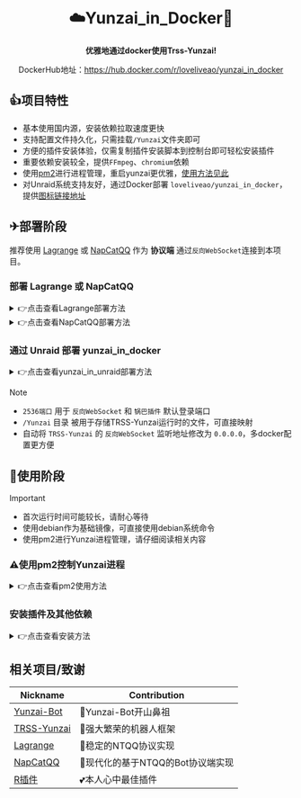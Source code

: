 <div align="center">
  
# ☁️Yunzai_in_Docker🐋

**优雅地通过docker使用Trss-Yunzai!**

DockerHub地址：https://hub.docker.com/r/loveliveao/yunzai_in_docker

</div>


## 👍项目特性

- 基本使用国内源，安装依赖拉取速度更快
- 支持配置文件持久化，只需挂载`/Yunzai`文件夹即可
- 方便的插件安装体验，仅需复制插件安装脚本到控制台即可轻松安装插件
- 重要依赖安装较全，提供`FFmpeg`、`chromium`依赖
- 使用[pm2](https://pm2.io/)进行进程管理，重启yunzai更优雅，[使用方法见此](#使用pm2控制yunzai进程)
- 对Unraid系统支持友好，通过Docker部署 `loveliveao/yunzai_in_docker`，提供[图标链接地址](https://github.com/loveliveao/yunzai_in_docker/tree/main/icons)

## ✈部署阶段

推荐使用 [Lagrange](https://github.com/LagrangeDev/Lagrange.Core) 或 [NapCatQQ](https://github.com/NapNeko/NapCatQQ) 作为 **协议端** 通过`反向WebSocket`连接到本项目。

### 部署 Lagrange 或 NapCatQQ

<details>
<summary>👉点击查看Lagrange部署方法</summary>

[Lagrange官方docker文档](https://github.com/LagrangeDev/Lagrange.Core/blob/master/Docker_zh.md)

</details>

<details>
<summary>👉点击查看NapCatQQ部署方法</summary>

[点击此处查看NapCatQQ官方docker文档](https://github.com/NapNeko/NapCat-Docker/blob/main/README.md)

</details>

### 通过 Unraid 部署 yunzai_in_docker

<details>
<summary>👉点击查看yunzai_in_unraid部署方法</summary>

1. 打开您的Unriad WEBUI，格式通常如下`http://[IP]:[PORT]`，如`http://10.0.0.10:80`
2. 点击到Unraid WEBUI中的`应用`选项卡，相应地址为`http://[IP]:[PORT]/Apps`，如`http://10.0.0.10:80/Apps`
3. 搜索yunzai_in_docker，点击右侧`单击此处从DockerHub获取更多结果`，可通过CA自动确认变量，可自行映射/Yunzai目录至宿主机中
4. 固定此容器的ip地址，并修改Lagrange或NapCatQQ配置中的反向WebSocket

</details>

> [!NOTE]
> - `2536端口` 用于 `反向WebSocket` 和 `锅巴插件` 默认登录端口
> - `/Yunzai` 目录 被用于存储TRSS-Yunzai运行时的文件，可直接映射
> - 自动将 `TRSS-Yunzai` 的 `反向WebSocket` 监听地址修改为 `0.0.0.0`，多docker配置更方便

## 🛫使用阶段

> [!IMPORTANT]
> 
> - 首次运行时间可能较长，请耐心等待
> - 使用debian作为基础镜像，可直接使用debian系统命令
> - 使用pm2进行Yunzai进程管理，请仔细阅读相关内容

### ⚠使用pm2控制Yunzai进程

<details>
<summary>👉点击查看pm2使用方法</summary>

#### 启动Yunzai
```bash
pm2 start yunzai
```

#### 停止Yunzai
```bash
pm2 stop yunzai
```

#### 重启Yunzai
```bash
pm2 restart yunzai
```

#### 查看Yunzai日志
```bash
pm2 logs --watch yunzai
```

</details>

### 安装插件及其他依赖

<details>
<summary>👉点击查看安装方法</summary>

#### 进入docker控制台
```bash
docker exec -it [容器名称或ID] /bin/bash
```

#### 输入插件安装命令

```bash
# 国内
git clone https://gitee.com/kyrzy0416/rconsole-plugin.git ./plugins/rconsole-plugin/
# 海外
git clone https://github.com/zhiyu1998/rconsole-plugin.git ./plugins/rconsole-plugin/
```

#### 输入依赖安装命令

```bash
apt-get install yt-dlp
npm install -g freyr
```

</details>

## 相关项目/致谢

| Nickname | Contribution |
| -------- | ------------ |
| [Yunzai-Bot](https://gitee.com/le-niao/Yunzai-Bot) | 👑Yunzai-Bot开山鼻祖 |
| [TRSS-Yunzai](https://github.com/TimeRainStarSky/Yunzai) | 🤖强大繁荣的机器人框架 |
| [Lagrange](https://github.com/LagrangeDev/Lagrange.Core) | 🐧稳定的NTQQ协议实现 |
| [NapCatQQ](https://github.com/NapNeko/NapCatQQ) | 🐧现代化的基于NTQQ的Bot协议端实现 |
| [R插件](https://github.com/zhiyu1998/rconsole-plugin) | 💕本人心中最佳插件 |